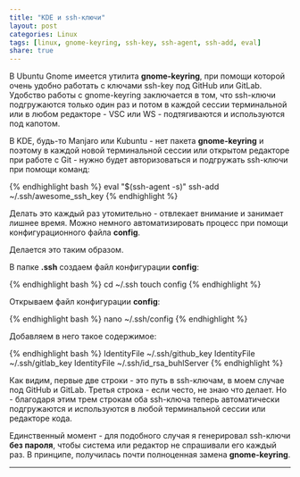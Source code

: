 ```yaml
---
title: "KDE и ssh-ключи"
layout: post
categories: Linux
tags: [linux, gnome-keyring, ssh-key, ssh-agent, ssh-add, eval]
share: true
---
```


В Ubuntu Gnome имеется утилита **gnome-keyring**, при помощи которой очень удобно работать с ключами ssh-key под GitHub или GitLab. Удобство работы с gnome-keyring заключается в том, что ssh-ключи подгружаются только один раз и потом в каждой сессии терминальной или в любом редакторе - VSC или WS - подтягиваются и используются под капотом.

В KDE, будь-то Manjaro или Kubuntu - нет пакета **gnome-keyring** и поэтому в каждой новой терминальной сессии или открытом редакторе при работе с Git - нужно будет авторизоваться и подгружать ssh-ключи при помощи команд:

{% endhighlight bash %}
eval "$(ssh-agent -s)"
ssh-add ~/.ssh/awesome_ssh_key
{% endhighlight %}

Делать это каждый раз утомительно - отвлекает внимание и занимает лишнее время. Можно немного автоматизировать процесс при помощи конфигурационного файла **config**.

Делается это таким образом.

В папке **.ssh** создаем файл конфигурации **config**:

{% endhighlight bash %}
cd ~/.ssh
touch config
{% endhighlight %}

Открываем файл конфигурации **config**:

{% endhighlight bash %}
nano ~/.ssh/config
{% endhighlight %}

Добавляем в него такое содержимое:

{% endhighlight bash %}
IdentityFile ~/.ssh/github_key
IdentityFile ~/.ssh/gitlab_key
IdentityFile ~/.ssh/id_rsa_buhlServer
{% endhighlight %}

Как видим, первые две строки - это путь в ssh-ключам, в моем случае под GitHub и GitLab. Третья строка - если често, не знаю что делает. Но - благодаря этим трем строкам оба ssh-ключа теперь автоматически подгружаются и используются в любой терминальной сессии или редакторе кода.

Единственный момент - для подобного случая я генерировал ssh-ключи **без пароля**, чтобы система или редактор не спрашивали его каждый раз. В принципе, получилась почти полноценная замена **gnome-keyring**.

---

